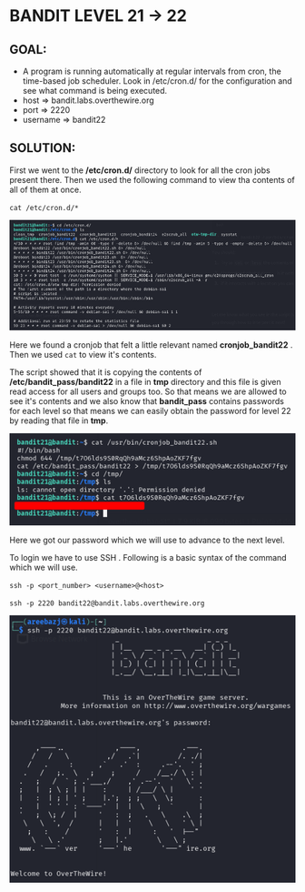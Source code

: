 # BANDIT LEVEL 21 -> 22

## GOAL:

- A program is running automatically at regular intervals from cron, the time-based job scheduler. Look in /etc/cron.d/ for the configuration and see what command is being executed.
- host => bandit.labs.overthewire.org
- port => 2220
- username => bandit22

## SOLUTION:

First we went to the **/etc/cron.d/** directory to look for all the cron jobs present there. Then we used the following command to view tha contents of all of them at once.

`cat /etc/cron.d/*`

![Bandit22.1](./images/Bandit22.1.png "Bandit22.1")

Here we found a cronjob that felt a little relevant named **cronjob_bandit22** . Then we used `cat` to view it's contents.

The script showed that it is copying the contents of **/etc/bandit_pass/bandit22** in a file in **tmp** directory and this file is given read access for all users and groups too. So that means we are allowed to see it's contents and we also know that **bandit_pass** contains passwords for each level so that means we can easily obtain the password for level 22 by reading that file in **tmp**.

![Bandit22.2](./images/Bandit22.2.png "Bandit22.2")

Here we got our password which we will use to advance to the next level.

To login we have to use SSH . Following is a basic syntax of the command which we will use.

`ssh -p <port_number> <username>@<host>`

`ssh -p 2220 bandit22@bandit.labs.overthewire.org`

![Bandit22.3](./images/Bandit22.3.png "Bandit22.3")
